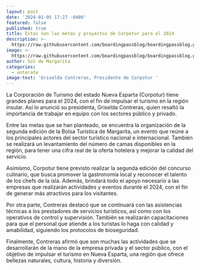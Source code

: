 ```yaml
---
layout: post
date: '2024-01-05 17:27 -0400'
featured: false
published: true
title: Estas son las metas y proyectos de Corpotur para el 2024
description: >-
  https://raw.githubusercontent.com/boardingpassblog/boardingpassblog.github.io/main/assets/images/Griselda-Contreras.jpg
image: >-
  https://raw.githubusercontent.com/boardingpassblog/boardingpassblog.github.io/main/assets/images/Griselda-Contreras.jpg
author: Sol de Margarita
categories:
  - enterate
image-text: 'Griselda Contreras, Presidente de Corpotur '
---
```

La Corporación de Turismo del estado Nueva Esparta (Corpotur) tiene grandes planes para el 2024, con el fin de impulsar el turismo en la región insular. Así lo anunció su presidenta, Griselda Contreras, quien resaltó la importancia de trabajar en equipo con los sectores público y privado.

Entre las metas que se han planteado, se encuentra la organización de la segunda edición de la Bolsa Turística de Margarita, un evento que reúne a los principales actores del sector turístico nacional e internacional. También se realizará un levantamiento del número de camas disponibles en la región, para tener una cifra real de la oferta hotelera y mejorar la calidad del servicio.

Asimismo, Corpotur tiene previsto realizar la segunda edición del concurso culinario, que busca promover la gastronomía local y reconocer el talento de los chefs de la isla. Además, brindará todo el apoyo necesario a las empresas que realizarán actividades y eventos durante el 2024, con el fin de generar más atractivos para los visitantes.

Por otra parte, Contreras destacó que se continuará con las asistencias técnicas a los prestadores de servicios turísticos, así como con los operativos de control y supervisión. También se realizarán capacitaciones para que el personal que atiende a los turistas lo haga con calidad y amabilidad, siguiendo los protocolos de bioseguridad.

Finalmente, Contreras afirmó que son muchas las actividades que se desarrollarán de la mano de la empresa privada y el sector público, con el objetivo de impulsar el turismo en Nueva Esparta, una región que ofrece bellezas naturales, cultura, historia y diversión.
